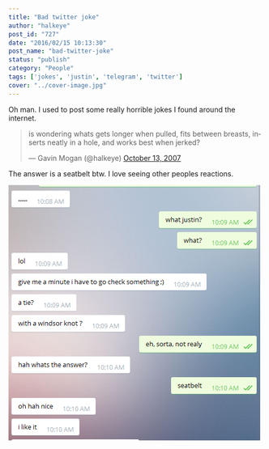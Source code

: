 ```yaml
---
title: "Bad twitter joke"
author: "halkeye"
post_id: "727"
date: "2016/02/15 10:13:30"
post_name: "bad-twitter-joke"
status: "publish"
category: "People"
tags: ['jokes', 'justin', 'telegram', 'twitter']
cover: "../cover-image.jpg"
---
```


Oh man. I used to post some really horrible jokes I found around the internet.

<blockquote class="twitter-tweet" data-lang="en"><p lang="en" dir="ltr">is wondering whats gets longer when pulled, fits between breasts, inserts neatly in a hole, and works best when jerked?</p>&mdash; Gavin Mogan (@halkeye) <a href="https://twitter.com/halkeye/status/333769132?ref_src=twsrc%5Etfw">October 13, 2007</a></blockquote>

The answer is a seatbelt btw. I love seeing other peoples reactions.

![Justin Bad Seatbelt to Joke](Justin-Bad-Seatbelt-to-Joke.png)
